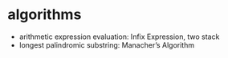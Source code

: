 # algorithms
* arithmetic expression evaluation: Infix Expression, two stack
* longest palindromic substring: Manacher’s Algorithm